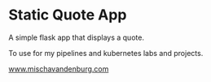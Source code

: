 # Static Quote App

A simple flask app that displays a quote. 

To use for my pipelines and kubernetes labs and projects.

www.mischavandenburg.com
